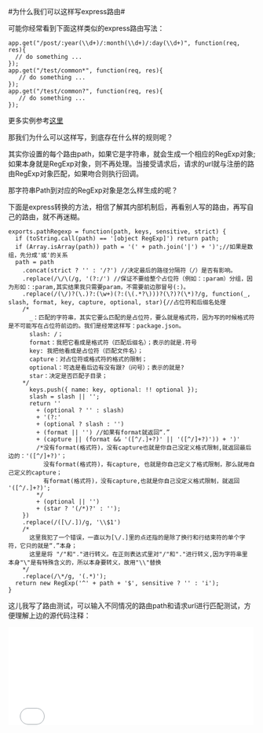 
#为什么我们可以这样写express路由#

可能你经常看到下面这样类似的express路由写法：

```
app.get("/post/:year(\\d+)/:month(\\d+)/:day(\\d+)", function(req, res){
  // do something ...
});
app.get("/test/common*", function(req, res){
   // do something ...
});
app.get("/test/common?", function(req, res){
   // do something ...
});
```
更多实例参考[这里][0]

那我们为什么可以这样写，到底存在什么样的规则呢？

其实你设置的每个路由path，如果它是字符串，就会生成一个相应的RegExp对象;如果本身就是RegExp对象，则不再处理。当接受请求后，请求的url就与注册的路由RegExp对象匹配，如果吻合则执行回调。

那字符串Path到对应的RegExp对象是怎么样生成的呢？

下面是express转换的方法，相信了解其内部机制后，再看别人写的路由，再写自己的路由，就不再迷糊。

```
exports.pathRegexp = function(path, keys, sensitive, strict) {
  if (toString.call(path) == '[object RegExp]') return path;
  if (Array.isArray(path)) path = '(' + path.join('|') + ')';//如果是数组，先分成'或'的关系
  path = path
    .concat(strict ? '' : '/?') //决定最后的路径分隔符（/）是否有影响。
    .replace(/\/\(/g, '(?:/') //保证不要给整个占位符（例如：:param）分组，因为形如：:param,其实结果我只需要param，不需要前边那冒号(:)。
    .replace(/(\/)?(\.)?:(\w+)(?:(\(.*?\)))?(\?)?(\*)?/g, function(_, slash, format, key, capture, optional, star){//占位符和后缀名处理
    /*
      _：匹配的字符串，其实它要么匹配的是占位符，要么就是格式符，因为写的时候格式符是不可能写在占位符前边的。我们是经常这样写：package.json。
      slash: /；
      format：我把它看成是格式符（匹配后缀名）；表示的就是.符号
      key: 我把他看成是占位符（匹配文件名）；
      capture：对占位符或格式符的格式的限制；
      optional：可选是看后边有没有跟?（问号）；表示的就是?
      star：决定是否匹配子目录；
    */
      keys.push({ name: key, optional: !! optional });
      slash = slash || '';
      return ''
        + (optional ? '' : slash)
        + '(?:'
        + (optional ? slash : '')
        + (format || '') //如果有format就返回“.”
        + (capture || (format && '([^/.]+?)' || '([^/]+?)')) + ')' 
        /*没有format(格式符)，没有capture也就是你自己没定义格式限制,就返回最后边的：'([^/]+?)'；
          没有format(格式符)，有capture, 也就是你自己定义了格式限制，那么就用自己定义的capture；
          有format(格式符)，没有capture,也就是你自己没定义格式限制，就返回 '([^/.]+?)';
        */
        + (optional || '')
        + (star ? '(/*)?' : '');
    })
    .replace(/([\/.])/g, '\\$1')
    /*
      这里我犯了一个错误，一直以为[\/.]里的点还指的是除了换行和行结束符的单个字符，它只的就是“.”本身；
      这里是将 "/"和"."进行转义。在正则表达式里对"/"和"."进行转义,因为字符串里 本身"\"是有特殊含义的，所以本身要转义，故用"\\"替换
    */
    .replace(/\*/g, '(.*)');
  return new RegExp('^' + path + '$', sensitive ? '' : 'i');
}
```
这儿我写了路由测试，可以输入不同情况的路由path和请求url进行匹配测试，方便理解上边的源代码注释：

<iframe src="./test/router.html" style="border:none; width:500px; height: 200px;"></iframe>


[0]:http://www.csser.com/board/4f77e6f996ca600f78000936#/post/4f77e94896ca600f780009f8  "express 路由实例"